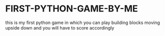 # FIRST-PYTHON-GAME-BY-ME
this is my first python game in which you can play building blocks moving upside down and you will have to score accordingly 
